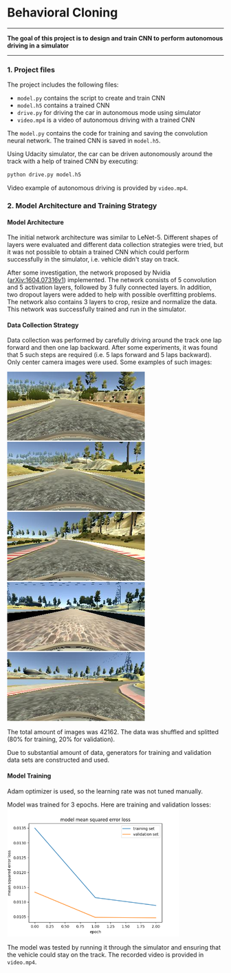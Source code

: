 # **Behavioral Cloning** 

---

**The goal of this project is to design and train CNN to perform autonomous driving in a simulator**

---

### 1. Project files

The project includes the following files:

* `model.py` contains the script to create and train CNN
* `model.h5` contains a trained CNN
* `drive.py` for driving the car in autonomous mode using simulator
* `video.mp4` is a video of autonomous driving with a trained CNN

The `model.py` contains the code for training and saving the convolution neural network. The trained CNN is saved in `model.h5`.

Using Udacity simulator, the car can be driven autonomously around the track with a help of trained CNN by executing:
```sh
python drive.py model.h5
```

Video example of autonomous driving is provided by `video.mp4`.

### 2. Model Architecture and Training Strategy

#### Model Architecture

The initial network architecture was similar to LeNet-5. Different shapes of layers were evaluated and different data collection strategies were tried, but it was not possible to obtain a trained CNN which could perform successfully in the simulator, i.e. vehicle didn't stay on track.

After some investigation, the network proposed by Nvidia ([arXiv:1604.07316v1](https://arxiv.org/abs/1604.07316v1)) implemented. The network consists of 5 convolution and 5 activation layers, followed by 3 fully connected layers. In addition, two dropout layers were added to help with possible overfitting problems. The network also contains 3 layers to crop, resize and normalize the data. This network was successfully trained and run in the simulator.

#### Data Collection Strategy

Data collection was performed by carefully driving around the track one lap forward and then one lap backward. After some experiments, it was found that 5 such steps are required (i.e. 5 laps forward and 5 laps backward). Only center camera images were used. Some examples of such images:

<img src="./images/center_2018_07_07_13_53_05_712.jpg">
<img src="./images/center_2018_07_07_13_53_08_060.jpg">
<img src="./images/center_2018_07_07_13_53_35_782.jpg">
<img src="./images/center_2018_07_07_13_53_56_408.jpg">
<img src="./images/center_2018_07_07_13_55_57_508.jpg">

The total amount of images was 42162. The data was shuffled and splitted (80% for training, 20% for validation).

Due to substantial amount of data, generators for training and validation data sets are constructed and used.

#### Model Training

Adam optimizer is used, so the learning rate was not tuned manually.

Model was trained for 3 epochs. Here are training and validation losses:
<img src="./loss.png" width="400">

The model was tested by running it through the simulator and ensuring that the vehicle could stay on the track. The recorded video is provided in `video.mp4`.
